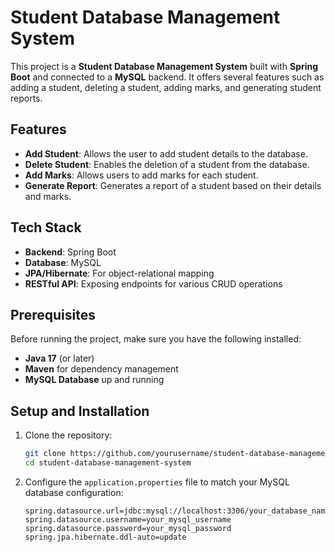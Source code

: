 # Student Database Management System

This project is a **Student Database Management System** built with **Spring Boot** and connected to a **MySQL** backend. It offers several features such as adding a student, deleting a student, adding marks, and generating student reports.

## Features

- **Add Student**: Allows the user to add student details to the database.
- **Delete Student**: Enables the deletion of a student from the database.
- **Add Marks**: Allows users to add marks for each student.
- **Generate Report**: Generates a report of a student based on their details and marks.

## Tech Stack

- **Backend**: Spring Boot
- **Database**: MySQL
- **JPA/Hibernate**: For object-relational mapping
- **RESTful API**: Exposing endpoints for various CRUD operations

## Prerequisites

Before running the project, make sure you have the following installed:

- **Java 17** (or later)
- **Maven** for dependency management
- **MySQL Database** up and running

## Setup and Installation

1. Clone the repository:

    ```bash
    git clone https://github.com/yourusername/student-database-management-system.git
    cd student-database-management-system
    ```

2. Configure the `application.properties` file to match your MySQL database configuration:

    ```properties
    spring.datasource.url=jdbc:mysql://localhost:3306/your_database_name
    spring.datasource.username=your_mysql_username
    spring.datasource.password=your_mysql_password
    spring.jpa.hibernate.ddl-auto=update
    ```
